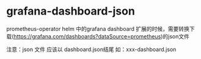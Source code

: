 # grafana-dashboard-json


prometheus-operator helm 中的grafana dashboard 扩展的时候，需要转换下载(https://grafana.com/dashboards?dataSource=prometheus)的json文件


注意：json 文件 应该以 dashboard.json结尾  如：xxx-dashboard.json
